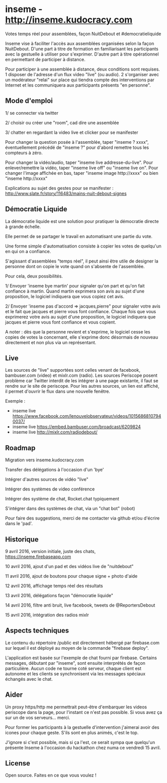 # inseme - http://inseme.kudocracy.com
Votes temps réel pour assemblées, façon NuitDebout et #democratieliquide

Inseme vise à faciliter l'accès aux assemblées organisées selon la façon NuitDebout. D'une part à titre de formation en familiarisant les participants avec la gestuelle à utiliser pour s'exprimer. D'autre part à titre opérationnel en permettant de participer à distance.

Pour participer à une assemblée à distance, deux conditions sont requises.
1 disposer de l'adresse d'un flux video "live" (ou audio).
2 s'organiser avec un modérateur "relai" sur place qui tiendra compte des interventions par Internet et les communiquera aux participants présents "en personne".


## Mode d'emploi

1/ se connecter via twitter

2/ choisir ou créer une "room", cad dire une assemblée

3/ chatter en regardant la video live et clicker pour se manifester

Pour changer la question posée à l'assemblée, taper "inseme ? xxxx", 
éventuellement précédé de "inseme ?" pour d'abord remettre tous les compteurs à zéro.

Pour changer la vidéo/audio, taper "inseme live addresse-du-live".
Pour enlever/remettre la vidéo, taper "inseme live off" ou "inseme live on".
Pour changer l'image affichée en bas, taper "inseme image http://xxxx" ou bien "inseme http://xxxx"

Explications au sujet des gestes pour se manifester : http://www.slate.fr/story/116483/mains-nuit-debout-signes


## Démocratie Liquide

La démocratie liquide est une solution pour pratiquer la démocratie directe à grande échelle.

Elle permet de se partager le travail en automatisant une partie du vote.

Une forme simple d'automatisation consiste à copier les votes de quelqu'un en qui on a confiance.

S'agissant d'assemblées "temps réel", il peut ainsi être utile de designer la personne dont on copie le vote quand on s'absente de l'assemblée.

Pour cela, deux possibilités. 

1/ Envoyer 'inseme bye martin' pour signaler qu'on part et qu'on fait confiance à martin.
Quand martin exprimera son avis au sujet d'une proposition, le logiciel indiquera que vous copiez cet avis.

2/ Envoyer 'inseme pas d'accord => jacques,pierre" pour signaler votre avis et le fait que jacques et pierre vous font confiance.
Chaque fois que vous exprimerez votre avis au sujet d'une proposition, le logiciel indiquera que jacques et pierre vous font confiance et vous copient.

A noter : dès que la personne revient et s'exprime, le logiciel cesse les copies de votes la concernant, elle s'exprime donc désormais de nouveau directement et non plus via un représentant.


## Live

Les sources de "live" supportées sont celles venant de facebook, bambuser.com (video) et mixlr.com (radio). Les sources Periscope posent problème car Twitter interdit de les intégrer à une page existante, il faut se rendre sur le site de periscope.
Pour les autres sources, un lien est affiché, il permet d'ouvrir le flux dans une nouvelle fenêtre.

Exemple :

- inseme live https://www.facebook.com/lenouvelobservateur/videos/10156868107940037/
- inseme live https://embed.bambuser.com/broadcast/6209824
- inseme live http://mixlr.com/radiodebout/
  

## Roadmap

Migration vers inseme.kudocracy.com

Transfer des délégations à l'occasion d'un 'bye'

Intégrer d'autres sources de vidéo "live"

Intégrer des systèmes de video conférence

Intégrer des système de chat, Rocket.chat typiquement

S'intégrer dans des systèmes de chat, via un "chat bot" (robot)

Pour faire des suggestions, merci de me contacter via github et/ou d'écrire dans le 'pad'.


## Historique

9 avril 2016, version initiale, juste des chats, https://inseme.firebaseapp.com

10 avril 2016, ajout d'un pad et des vidéos live de "nuitdebout"

11 avril 2016, ajout de boutons pour chaque signe + photo d'aide

12 avril 2016, affichage temps réel des résultats

13 avril 2016, délégations façon "démocratie liquide"

14 avril 2016, filtre anti bruit, live facebook, tweets de @ReportersDebout

15 avril 2016, intégration des radios mixlr

## Aspects techniques

Le contenu du répertoire /public est directement hébergé par firebase.com sur 
lequel il est déployé au moyen de la commande "firebase deploy".

L'application est basée sur l'exemple de chat fourni par firebase. 
Certains messages, débutant par "inseme", sont ensuite interprétés de façon particulière. 
Aucun code ne tourne coté serveur, chaque client est autonome et les clients
se synchronisent via les messages spéciaux échangés avec le chat.

## Aider

Un proxy https/http me permettrait peut-être d'embarquer les videos periscope dans la page, pour l'instant ce n'est pas possible. Si vous avez ça sur un de vos serveurs... merci.

Pour former les participants à la gestuelle d'intervention j'aimerai avoir des icones pour chaque geste. S'ils sont en plus animés, c'est le top.

J'ignore si c'est possible, mais si ça l'est, ce serait sympa que quelqu'un présente Inseme à l'occasion du hackathon chez numa ce vendredi 15 avril.

## License

Open source. Faites en ce que vous voulez !
